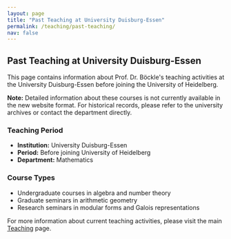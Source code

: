 ```yaml
---
layout: page
title: "Past Teaching at University Duisburg-Essen"
permalink: /teaching/past-teaching/
nav: false
---
```


## Past Teaching at University Duisburg-Essen

This page contains information about Prof. Dr. Böckle's teaching activities at the University Duisburg-Essen before joining the University of Heidelberg.

**Note:** Detailed information about these courses is not currently available in the new website format. For historical records, please refer to the university archives or contact the department directly.

### Teaching Period
- **Institution:** University Duisburg-Essen
- **Period:** Before joining University of Heidelberg
- **Department:** Mathematics

### Course Types
- Undergraduate courses in algebra and number theory
- Graduate seminars in arithmetic geometry
- Research seminars in modular forms and Galois representations

For more information about current teaching activities, please visit the main [Teaching](/teaching/) page. 